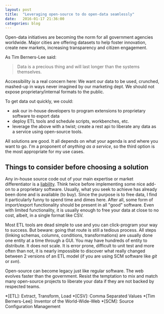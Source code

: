 ```yaml
---
layout: post
title:  "Leveraging open-source to do open-data seamlessly"
date:   2016-01-17 21:36:00
categories: blog
---
```


Open-data initiatives are becoming the norm for all government agencies worldwide.
Major cities are offering datasets to help foster innovation, create new markets,
increasing transparency and citizen engagement.

As Tim Berners-Lee said:

> Data is a precious thing and will last longer than the systems themselves.

Accessibility is a real concern here: We want our data to be used, crunched, mashed-up in ways
never imagined by our marketing dept. We should not expose proprietary/internal formats
to the public.

To get data out quickly, we could:

- ask our in-house developers to program extensions to proprietary software to export data
- deploy ETL tools and schedule scripts, workbenches, etc.
- leverage the above with a twist; create a rest api to liberate any data as a
  service using open-source tools.

All solutions are good. It all depends on what your agenda is and where you want to go.
I'm a proponent of *anything as a service*, so the third option is the most appropriate
for my use cases.

Things to consider before choosing a solution
---------------------------------------------
Any in-house source code out of your main expertise or market differentiator is a
[liability](http://www.jamesshore.com/Blog/An-Approximate-Measure-of-Technical-Debt.html).
Think twice before implementing some nice add-on to a proprietary software.  Usually, what you seek
to achieve has already been done and is available (to buy). Since the purpose is to free data,
I find it particularly funny to spend time and dimes here.  After all, some form of import/export
functionality should be present in all "good" software. Even with limited functionality,
it is usually enough to free your data at close to no cost, albeit, in a single format like CSV.

Most ETL tools are dead simple to use and you can click-program your way to success.
But beware: going that route is still a tedious process.  All steps (linking schemas, columns, conditions,
transformations) are usually done one entity at a time through a GUI. You may have hundreds of entity to distribute.
It does not scale. It is error prone, difficult to unit test and more often than not, it is nearly
impossible to discover what really changed between 2 versions of an ETL model (if you are using SCM software
like *git* or *svn*).

Open-source can become legacy just like regular software.  The web evolves faster than the government.
Resist the temptation to mix and match many open-source projects to liberate your data if they are not
backed by respected teams.

*[ETL]: Extract, Transform, Load
*[CSV]: Comma Separated Values
*[Tim Berners-Lee]: Inventor of the World-Wide-Web
*[SCM]: Source Configuration Management
